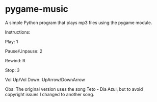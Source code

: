 # pygame-music
A simple Python program that plays mp3 files using the pygame module.

Instructions:

Play: 1

Pause/Unpause: 2

Rewind: R

Stop: 3

Vol Up/Vol Down: UpArrow/DownArrow

Obs: The original version uses the song Teto - Dia Azul, but to avoid copyright issues I changed to another song.
